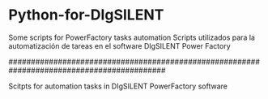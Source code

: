 # Python-for-DIgSILENT
Some scripts for PowerFactory tasks automation
Scripts utilizados para la automatización de tareas en el software DIgSILENT Power Factory

###########################################################################################

Scitpts for automation tasks in DIgSILENT PowerFactory software
